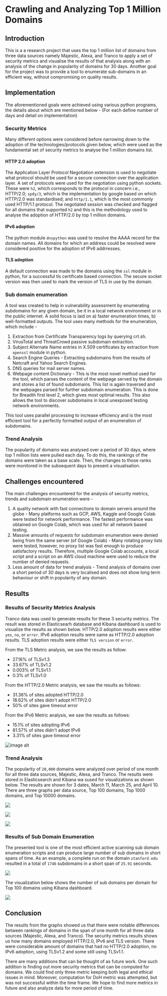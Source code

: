 # Crawling and Analyzing Top 1 Million Domains

## Introduction
This is a a research project that uses the top 1 million list of domains from three data sources namely Majestic, Alexa, and Tranco to apply a set of security metrics and visualise the results of that analysis along with an analysis of the change in popularity of domains for 30 days. Another goal for the project was to provide a tool to enumerate sub-domains in an efficient way, without compromising on quality results.

## Implementation
The aforementioned goals were achieved using various python programs, the details about which are mentioned below -
(For each define number of days and detail on implementation)

### Security Metrics
Many different options were considered before narrowing down to the adoption of the technologies/protocols given below, which were used as the fundamental set of security metrics to analyse the 1 million domains list.

#### HTTP 2.0 adoption
The Application Layer Protocol Negotiation extension is used to negotiate what protocol should be used for a secure connection over the application layer. A set of protocols were used for the negotiation using python sockets. These were `h2`, which corresponds to the protocol in concern i.e., HTTP/2.0; `spdy/3`, which is the implementation by google based on which HTTP/2.0 was standardised; and `http/1.1`, which is the most commonly used HTTP/1.1 protocol. The negotiated session was checked and flagged for all domains that supported `h2` and this is the methodology used to analyse the adoption of HTTP/2.0 by top 1 million domains.

#### IPv6 adoption
The python module `dnspython` was used to resolve the AAAA record for the domain names. All domains for which an address could be resolved were considered positive for the adoption of IPv6 addrresses. 

#### TLS adoption
A default connection was made to the domains using the `ssl` module in python, for a successful tls certificate based connection. The secure socket version was then used to mark the version of TLS in use by the domain.

### Sub domain enumeration
A tool was created to help in vulnerability assessment by enumerating subdomains for any given domain, be it in a local network environment or in the public internet. A solid focus is laid on a) faster enumeration times, b) well-formatted outputs. The tool uses many methods for the enumeration, which include -
1. Extraction from Certificate Transparency logs by querying crt.sh.
2. VirusTotal and ThreatCrowd passive subdomain extraction.
3. Subject Alternate Name entries in X.509 certificates by extraction from `openssl` module in python.
4. Search Engine Queries - Extracting subdomains from the results of Netcraft and Yahoo Search Engines.
5. DNS queries for mail server names.
6. Webpage content Dictionary - This is the most novel method used for the tool, which parses the content of the webpage served by the domain and stores a list of found subdomains. This list is again traversed and the webpages parsed for further subdomain enumeration. This is done for Breadth first level 2, which gives most optimal results. This also allows the tool to discover subdomains in local unexposed testing network environments. 

This tool uses parallel processing to increase efficiency and is the most efficient tool for a perfectly formatted output of an enumeration of subdomains.

### Trend Analysis
The popularity of domains was analysed over a period of 30 days, where top 1 million lists were pulled each day. To do this, the rankings of the domains were taken as a base scale. Then, the changes to those ranks were monitored in the subsequent days to present a visualisation.

## Challenges encountered
The main challenges encountered for the analysis of security metrics, trends and subdomain enumeration were - 
1. A quality network with fast connections to domain servers around the globe - Many platforms such as GCP, AWS, Kaggle and Google Colab were tested for network performance. The fastest performance was obtained on Google Colab, which was used for all network based testing.
2. Massive amounts of requests for subdomain enumeration were denied being from the same server (of Google Colab) - Many rotating proxy lists were tested, however, no proxy list was fast enough to produce satisfactory results. Therefore, multiple Google Colab accounts, a local script and a script on an AWS cloud machine were used to reduce the number of denied requests. 
3. Less amount of data for trend analysis - Trend analysis of domains over a short period of 30 days is very localised and does not show long term behaviour or shift in popularity of any domain.

## Results
### Results of Security Metrics Analysis
Tranco data was used to generate results for these 3 security metrics. The result was stored in Elasticsearh database and Kibana dashboard is used to visualize the results as shown below. HTTP/2.0 adoption results were either `yes`, `no`, or `error`. IPv6 adoption results were same as HTTP/2.0 adoption results. TLS adoption results were either `TLS version` or `error`. 

From the TLS Metric analysis, we saw the results as follow:
- 27.16% of TLSv1.3
- 33.67% of TLSv1.2
- 0.003% of TLSv1.1
- 0.3% of TLSv1.0

From the HTTP/2.0 Metric analysis, we saw the results as follows:
- 31.36% of sites adopted HTTP/2.0
- 18.62% of sites didn't adopt HTTP/2.0
- 50% of sites gave timeout error

From the IPv6 Metric analysis, we saw the results as follows:
- 15.1% of sites adopting IPv6
- 81.57% of sites didn't adopt IPv6
- 3.31% of sites gave timeout error

![image alt](https://github.com/sumanthreddy0127/Crawl_Analyze_Top1/blob/5a081add223318aa6298b2b1fe9b289f9c2405d6/main_dashboard%20(2).png)

### Trend Analysis
The popularity of `20,000` domains were analyzed over period of one month for all three data sources, Majestic, Alexa, and Tranco. The results were stored in Elasticsearch and Kibana wa sused for visualizations as shown below. The results are shown for 3 dates, March 11, March 25, and April 10. There are three graphs per data source, Top 100 domains, Top 1000 domains, and Top 10000 domains.

![](images/majestic_dashboard.png) 

![](images/alexa_dashboard.png)

![](images/tranco_dashboard.png)

### Results of Sub Domain Enumeration
The presented tool is one of the most efficient active scanning sub domain enumeration scripts and can produce large number of sub domains in short spans of time. As an example, a complete run on the domain `stanford.edu` resulted in a total of `1746` subdomains in a short span of `25.91` seconds.

![](images/sub_domain_enum_show.png)

The visualization below shows the number of sub domains per domain for Top 100 domains using Kibana dashboard.

![](images/main_dashboard.png)

## Conclusion
The results from the graphs showed us that there were notable differences between rankings of domains in the span of one month for all three data sources (Majestic, Alexa, and Tranco). The security metrics results shows us how many domains employed HTTP/2.0, IPv6 and TLS version. There were considerable amount of domains that had no HTTP/2.0 adoption, no IPv6 adoption, using TLSv1.2 and some still using TLSv1.1.  

There are many additions that can be thought of as future work. One such addition is finding out more security metrics that can be computed for domains. We could find only three metric keeping both legal and ethical issues in mind.  Moreover, computation for DoH metric was attempted, but was not successful within the time frame. We hope to find more metrics in future and also analyze data for more period of time.

